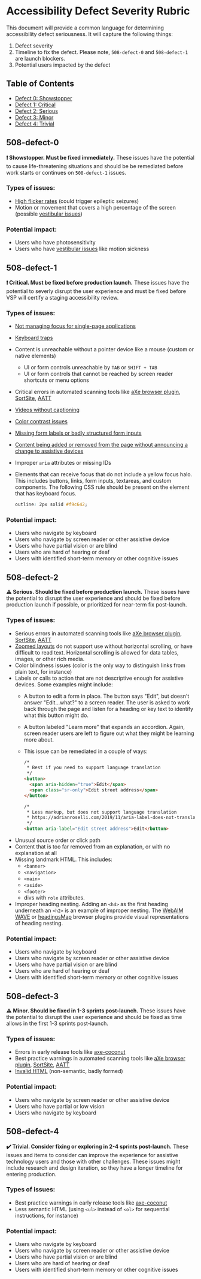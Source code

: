 # Accessibility Defect Severity Rubric

This document will provide a common language for determining accessibility defect seriousness. It will capture the following things:

1. Defect severity
2. Timeline to fix the defect. Please note,  `508-defect-0` and `508-defect-1` are launch blockers.
3. Potential users impacted by the defect

## Table of Contents

* [Defect 0: Showstopper](#508-defect-0)
* [Defect 1: Critical](#508-defect-1)
* [Defect 2: Serious](#508-defect-2)
* [Defect 3: Minor](#508-defect-3)
* [Defect 4: Trivial](#508-defect-4)

## 508-defect-0

**❗️ Showstopper. Must be fixed immediately.**
These issues have the potential to cause life-threatening situations and should be be remediated before work starts or continues on `508-defect-1` issues.

### Types of issues:

* [High flicker rates](https://www.w3.org/TR/UNDERSTANDING-WCAG20/seizure-does-not-violate.html) (could trigger epileptic seizures)
* Motion or movement that covers a high percentage of the screen (possible [vestibular issues](https://a11yproject.com/posts/understanding-vestibular-disorders/))

### Potential impact:

* Users who have photosensitivity
* Users who have [vestibular issues](https://a11yproject.com/posts/understanding-vestibular-disorders/) like motion sickness

## 508-defect-1

**❗️ Critical. Must be fixed before production launch.**
These issues have the potential to severly disrupt the user experience and must be fixed before VSP will certify a staging accessibility review.

### Types of issues:

* [Not managing focus for single-page applications](https://adhocteam.us/2018/02/20/developer-driven-focus-management-for-single-page-applications/)

* [Keyboard traps](https://www.w3.org/TR/UNDERSTANDING-WCAG20/keyboard-operation-trapping.html)

* Content is unreachable without a pointer device like a mouse (custom or native elements)

  * UI or form controls unreachable by `TAB` or `SHIFT + TAB`
  * UI or form controls that cannot be reached by screen reader shortcuts or menu options

* Critical errors in automated scanning tools like [aXe browser plugin](https://www.deque.com/axe), [SortSite](https://www.powermapper.com/products/sortsite/), [AATT](https://github.com/paypal/AATT)

* [Videos without captioning](https://www.w3.org/WAI/perspective-videos/captions/)

* [Color contrast issues](https://webaim.org/articles/contrast/)

* [Missing form labels or badly structured form inputs](https://www.w3.org/WAI/tutorials/forms/labels/)

* [Content being added or removed from the page without announcing a change to assistive devices](https://fae.disability.illinois.edu/rulesets/WIDGET_14/)

* Improper `aria` attributes or missing IDs

* Elements that can receive focus that do not include a yellow focus halo. This includes buttons, links, form inputs, textareas, and custom components. The following CSS rule should be present on the element that has keyboard focus.

  ```css
  outline: 2px solid #f9c642;
  ```

### Potential impact:

* Users who navigate by keyboard
* Users who navigate by screen reader or other assistive device
* Users who have partial vision or are blind
* Users who are hard of hearing or deaf
* Users with identified short-term memory or other cognitive issues

## 508-defect-2

**⚠️ Serious. Should be fixed before production launch.**
These issues have the potential to disrupt the user experience and should be fixed before production launch if possible, or prioritized for near-term fix post-launch.

### Types of issues:

* Serious errors in automated scanning tools like [aXe browser plugin](https://www.deque.com/axe), [SortSite](https://www.powermapper.com/products/sortsite/), [AATT](https://github.com/paypal/AATT)
* [Zoomed layouts](https://www.w3.org/WAI/WCAG21/Understanding/reflow.html) do not support use without horizontal scrolling, or have difficult to read text. Horizontal scrolling is allowed for data tables, images, or other rich media.
* Color blindness issues (color is the only way to distinguish links from plain text, for instance)
* Labels or calls to action that are not descriptive enough for assistive devices. Some examples might include:
  * A button to edit a form in place. The button says "Edit", but doesn't answer "Edit...what?" to a screen reader. The user is asked to work back through the page and listen for a heading or key text to identify what this button might do.
  * A button labeled "Learn more" that expands an accordion. Again, screen reader users are left to figure out what they might be learning more about.
  * This issue can be remediated in a couple of ways:
  
    ```html
    /*
     * Best if you need to support language translation
     */
    <button>
      <span aria-hidden="true">Edit</span>
      <span class="sr-only">Edit street address</span>
    </button>
    ```
    
    ```html
    /*
     * Less markup, but does not support language translation
     * https://adrianroselli.com/2019/11/aria-label-does-not-translate.html
     */
    <button aria-label="Edit street address">Edit</button>
    ```
* Unusual source order or click path
* Content that is too far removed from an explanation, or with no explanation at all
* Missing landmark HTML. This includes:
  * `<banner>`
  * `<navigation>`
  * `<main>`
  * `<aside>`
  * `<footer>`
  * divs with `role` attributes.
* Improper heading nesting. Adding an `<h4>` as the first heading underneath an `<h2>` is an example of improper nesting. The [WebAIM WAVE](https://wave.webaim.org/) or [headingsMap](https://chrome.google.com/webstore/detail/headingsmap/flbjommegcjonpdmenkdiocclhjacmbi?hl=en) browser plugins  provide visual representations of heading nesting.

### Potential impact:

* Users who navigate by keyboard
* Users who navigate by screen reader or other assistive device
* Users who have partial vision or are blind
* Users who are hard of hearing or deaf
* Users with identified short-term memory or other cognitive issues

## 508-defect-3

**⚠️ Minor. Should be fixed in 1-3 sprints post-launch.**
These issues have the potential to disrupt the user experience and should be fixed as time allows in the first 1-3 sprints post-launch.

### Types of issues:

* Errors in early release tools like [axe-coconut](https://www.deque.com/axe/axe-for-web/early-release/)
* Best practice warnings in automated scanning tools like [aXe browser plugin](https://www.deque.com/axe), [SortSite](https://www.powermapper.com/products/sortsite/), [AATT](https://github.com/paypal/AATT)
* [Invalid HTML](https://validator.w3.org/) (non-semantic, badly formed)

### Potential impact:

* Users who navigate by screen reader or other assistive device
* Users who have partial or low vision
* Users who navigate by keyboard

## 508-defect-4

**✔️ Trivial. Consider fixing or exploring in 2-4 sprints post-launch.**
These issues and items to consider can improve the experience for assistive technology users and those with other challenges. These issues might include research and design iteration, so they have a longer timeline for entering production.

### Types of issues:

* Best practice warnings in early release tools like [axe-coconut](https://www.deque.com/axe/axe-for-web/early-release/)
* Less semantic HTML (using `<ul>` instead of `<ol>` for sequential instructions, for instance)

### Potential impact:

* Users who navigate by keyboard
* Users who navigate by screen reader or other assistive device
* Users who have partial vision or are blind
* Users who are hard of hearing or deaf
* Users with identified short-term memory or other cognitive issues
